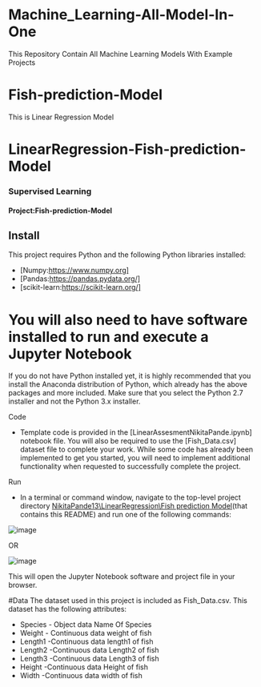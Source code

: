 # Machine_Learning-All-Model-In-One

This Repository Contain All Machine Learning Models With Example Projects
# Fish-prediction-Model

This is Linear Regression Model
#                                                             LinearRegression-Fish-prediction-Model

### Supervised Learning
#### Project:Fish-prediction-Model


## Install
This project requires Python and the following Python libraries installed:

* [Numpy:https://www.numpy.org]
* [Pandas:https://pandas.pydata.org/]
* [scikit-learn:https://scikit-learn.org/]

# You will also need to have software installed to run and execute a Jupyter Notebook
If you do not have Python installed yet, it is highly recommended that you install the Anaconda distribution of Python, which already has the above packages and more included. Make sure that you select the Python 2.7 installer and not the Python 3.x installer.

Code

* Template code is provided in the [LinearAssesmentNikitaPande.ipynb] notebook file. You will also be required to use the [Fish_Data.csv] dataset file to complete your work. While some code has already been implemented to get you started, you will need to implement additional functionality when requested to successfully complete the project.

Run

* In a terminal or command window, navigate to the top-level project directory [NikitaPande13\LinearRegression\Fish prediction Model](https://github.com/NikitaPande13/Machine_Learning-All-Model-In-One/tree/main/LinearRegression/Fish%20prediction%20Model)(that contains this README) and run one of the following commands:

![image](![image](https://user-images.githubusercontent.com/106645403/175765686-abb81e3f-f5fb-49e3-92ba-42764c9543ec.png))

OR

![image](![image](https://user-images.githubusercontent.com/106645403/175765715-8df0624f-5e34-4059-aa9c-52f1e531e571.png))

This will open the Jupyter Notebook software and project file in your browser.

#Data
The dataset used in this project is included as Fish_Data.csv. This dataset has the following attributes:

* Species - Object data Name Of Species
* Weight - Continuous data weight of fish
* Length1 -Continuous data length1 of fish
* Length2 -Continuous data Length2 of fish
* Length3 -Continuous data Length3 of fish
* Height -Continuous data Height of fish
* Width -Continuous data width of fish

